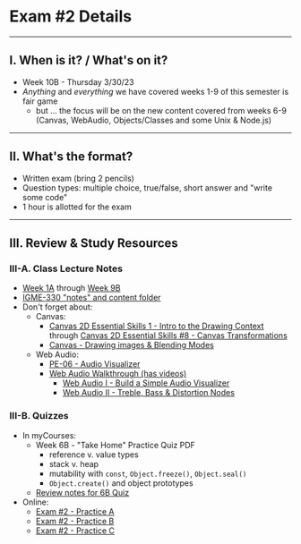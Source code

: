 # Exam #2 Details

<hr>

## I. When is it? / What's on it?
- Week 10B - Thursday 3/30/23
- *Anything* and *everything* we have covered weeks 1-9 of this semester is fair game
  - but ... the focus will be on the new content covered from weeks 6-9 (Canvas, WebAudio, Objects/Classes and some Unix & Node.js)

<hr>

## II. What's the format?
- Written exam (bring 2 pencils)
- Question types: multiple choice, true/false, short answer and "write some code"
- 1 hour is allotted for the exam

<hr>

## III. Review & Study Resources

### III-A. Class Lecture Notes
- [Week 1A](../weekly/01A.md) through [Week 9B](../weekly/09B.md)
- [IGME-330 "notes" and content folder](../notes)
- Don't forget about:
  - Canvas:
    - [Canvas 2D Essential Skills 1 - Intro to the Drawing Context](https://github.com/tonethar/IGME-330-Master/blob/master/notes/1-canvas-intro-to-drawing-context.md) through [Canvas 2D Essential Skills #8 - Canvas Transformations](https://github.com/tonethar/IGME-330-Master/blob/master/notes/8-canvas-transformations.md)
    - [Canvas - Drawing images & Blending Modes](https://github.com/tonethar/IGME-330-Master/blob/master/notes/canvas-5.md)
  - Web Audio:
    - [PE-06 - Audio Visualizer](../pe/pe-06.md)
    - [Web Audio Walkthrough (has videos)](webaudio-walkthrough.md)
      - [Web Audio I - Build a Simple Audio Visualizer](https://github.com/tonethar/IGME-330-Master/blob/master/notes/demo-web-audio-1.md)
      - [Web Audio II - Treble, Bass & Distortion Nodes](https://github.com/tonethar/IGME-330-Master/blob/master/notes/demo-web-audio-2.md)

### III-B. Quizzes 
- In myCourses:
  - Week 6B - "Take Home" Practice Quiz PDF
    - reference v. value types
    - stack v. heap
    - mutability with `const`, `Object.freeze()`, `Object.seal()`
    - `Object.create()` and object prototypes
  - [Review notes for 6B Quiz](../weekly/07B.md#iii-review-6b-take-home-quiz)
- Online:
  - [Exam #2 - Practice A](./exam-2-practice-A.md)
  - [Exam #2 - Practice B](./exam-2-practice-B.md)
  - [Exam #2 - Practice C](./exam-2-practice-C.md)
